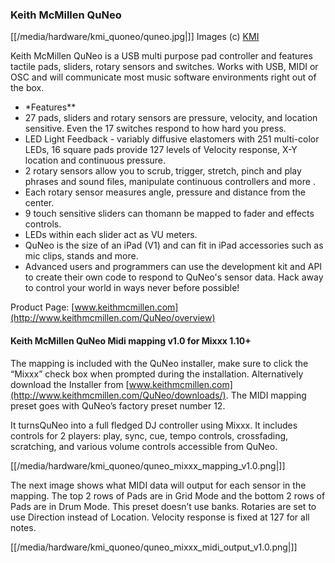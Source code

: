 ### Keith McMillen QuNeo

[[/media/hardware/kmi_quoneo/quneo.jpg|]] Images (c)
[KMI](http://http://www.keithmcmillen.com/)

Keith McMillen QuNeo is a USB multi purpose pad controller and features
tactile pads, sliders, rotary sensors and switches. Works with USB, MIDI
or OSC and will communicate most music software environments right out
of the box.

  - \*Features\*\*
  - 27 pads, sliders and rotary sensors are pressure, velocity, and
    location sensitive. Even the 17 switches respond to how hard you
    press.
  - LED Light Feedback - variably diffusive elastomers with 251
    multi-color LEDs, 16 square pads provide 127 levels of Velocity
    response, X-Y location and continuous pressure. 
  - 2 rotary sensors allow you to scrub, trigger, stretch, pinch and
    play phrases and sound files, manipulate continuous controllers and
    more . 
  - Each rotary sensor measures angle, pressure and distance from the
    center.
  - 9 touch sensitive sliders can thomann be mapped to fader and effects
    controls. 
  - LEDs within each slider act as VU meters.
  - QuNeo is the size of an iPad (V1) and can fit in iPad accessories
    such as mic clips, stands and more.
  - Advanced users and programmers can use the development kit and API
    to create their own code to respond to QuNeo's sensor data. Hack
    away to control your world in ways never before possible\!

Product Page:
[www.keithmcmillen.com](http://www.keithmcmillen.com/QuNeo/overview)

#### Keith McMillen QuNeo Midi mapping v1.0 for Mixxx 1.10+

The mapping is included with the QuNeo installer, make sure to click the
“Mixxx” check box when prompted during the installation. Alternatively
download the Installer from
[www.keithmcmillen.com](http://www.keithmcmillen.com/QuNeo/downloads/).
The MIDI mapping preset goes with QuNeo’s factory preset number 12.

It turnsQuNeo into a full fledged DJ controller using Mixxx. It includes
controls for 2 players: play, sync, cue, tempo controls, crossfading,
scratching, and various volume controls accessible from QuNeo.

[[/media/hardware/kmi_quoneo/quneo_mixxx_mapping_v1.0.png|]]

The next image shows what MIDI data will output for each sensor in the
mapping. The top 2 rows of Pads are in Grid Mode and the bottom 2 rows
of Pads are in Drum Mode. This preset doesn’t use banks. Rotaries are
set to use Direction instead of Location. Velocity response is fixed at
127 for all notes.

[[/media/hardware/kmi_quoneo/quneo_mixxx_midi_output_v1.0.png|]]
